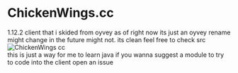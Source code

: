 # ChickenWings.cc
1.12.2 client that i skided from oyvey as of right now its just an oyvey rename might change in the future might not.
its clean feel free to check src 
![ChickenWings cc](https://user-images.githubusercontent.com/105955516/174000987-e14f6e92-1a90-4b0e-9d74-7ee667cb6d79.png)  
this is just a way for me to learn java if you wanna suggest a module to try to code into the client open an issue
